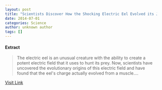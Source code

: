 ```yaml
---
layout: post
title: "Scientists Discover How the Shocking Electric Eel Evolved its Jolt to Stun Prey"
date: 2014-07-01
categories: Science
author: unknown author
tags: []
---
```





#### Extract
>The electric eel is an unusual creature with the ability to create a potent electric field that it uses to hunt its prey. Now, scientists have uncovered the evolutionary origins of this electric field and have found that the eel's charge actually evolved from a muscle....



[Visit Link](http://www.scienceworldreport.com/articles/15696/20140627/scientists-discover-shocking-electric-eel-evolved-jolt-stun-prey.htm)



